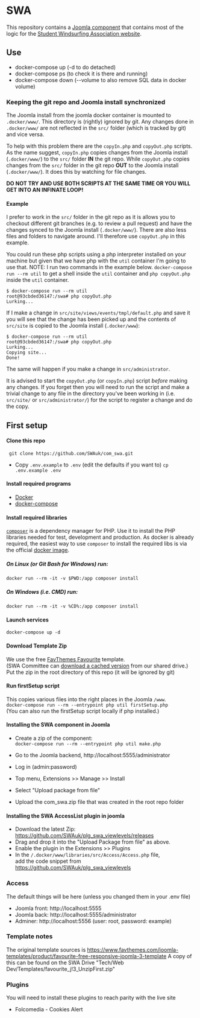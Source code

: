 # SWA

This repository contains a [Joomla component](https://docs.joomla.org/Component) that contains most of the logic for the [Student Windsurfing Association website](https://www.studentwindsurfing.co.uk/).

## Use

* docker-compose up (-d to do detached)
* docker-compose ps (to check it is there and running)
* docker-compose down (--volume to also remove SQL data in docker volume)

### Keeping the git repo and Joomla install synchronized

The Joomla install from the joomla docker container is mounted to `.docker/www/`. This directory is (rightly) ignored by git. Any changes done in `.docker/www/` are not reflected in the `src/` folder (which is tracked by git) and vice versa.

To help with this problem there are the `copyIn.php` and `copyOut.php` scripts. As the name suggest, `copyIn.php` copies changes from the Joomla install (`.docker/www/`) to the `src/` folder **IN** the git repo. While `copyOut.php` copies changes from the `src/` folder in the git repo **OUT** to the Joomla install (`.docker/www/`). It does this by watching for file changes.

**DO NOT TRY AND USE BOTH SCRIPTS AT THE SAME TIME OR YOU WILL GET INTO AN INFINATE LOOP!**

#### Example

I prefer to work in the `src/` folder in the git repo as it is allows you to checkout different git branches (e.g. to review a pull request) and have the changes synced to the Joomla install (`.docker/www/`). There are also less files and folders to navigate around. I'll therefore use `copyOut.php` in this example.

You could run these php scripts using a php interpreter installed on your machine but given that we have php with the `util` container I'm going to use that. NOTE: I run two commands in the example below. `docker-compose run --rm util` to get a shell inside the `util` container and `php copyOut.php` inside the `util` container.

```
$ docker-compose run --rm util
root@93cbded36147:/swa# php copyOut.php
Lurking...
```

If I make a change in `src/site/views/events/tmpl/default.php` and save it you will see that the change has been picked up and the contents of `src/site` is copied to the Joomla install (`.docker/www`):

```
$ docker-compose run --rm util
root@93cbded36147:/swa# php copyOut.php
Lurking...
Copying site...
Done!
```

The same will happen if you make a change in `src/administrator`.

It is advised to start the `copyOut.php` (or `copyIn.php`) script *before* making any changes. If you forget then you will need to run the script and make a trivial change to any file in the directory you've been working in (i.e. `src/site/` or `src/administrator/`) for the script to register a change and do the copy.

## First setup


#### Clone this repo

``` git clone https://github.com/SWAuk/com_swa.git```
 * Copy `.env.example` to `.env` (edit the defaults if you want to)
 ``` cp .env.example .env ```

#### Install required programs

 * [Docker](https://docs.docker.com/install/)
 * [docker-compose](https://docs.docker.com/compose/install/)

#### Install required libraries

[`composer`](https://getcomposer.org/) is a dependency manager for PHP. Use it to install the PHP libraries needed for test, development and production.
As docker is already required, the easiest way to use `composer` to install the required libs is via the official [docker image](https://hub.docker.com/_/composer).
##### On Linux (or Git Bash for Windows) run:

```
docker run --rm -it -v $PWD:/app composer install
```

##### On Windows (i.e. CMD) run:

```
docker run --rm -it -v %CD%:/app composer install
```

#### Launch services

```docker-compose up -d```

#### Download Template Zip

We use the free [FavThemes Favourite](https://www.favthemes.com/joomla-templates/product/favourite-free-responsive-joomla-3-template) template. \
(SWA Committee can [download a cached version](https://drive.google.com/file/d/1IoYZcvmlIyUrFKyh96wWWJgff5qbhdjK/view) from our shared drive.) \
Put the zip in the root directory of this repo (it will be ignored by git)

#### Run firstSetup script

This copies various files into the right places in the Joomla `/www`.\
``` docker-compose run --rm --entrypoint php util firstSetup.php ```\
(You can also run the firstSetup script locally if php installed.)

#### Installing the SWA component in Joomla

* Create a zip of the component:\
``` docker-compose run --rm --entrypoint php util make.php ```

* Go to the Joomla backend, http://localhost:5555/administrator
* Log in (admin:password)
* Top menu, Extensions >> Manage >> Install
* Select "Upload package from file"
* Upload the com_swa.zip file that was created in the root repo folder


#### Installing the SWA AccessList plugin in joomla

* Download the latest Zip:\
https://github.com/SWAuk/plg_swa_viewlevels/releases
* Drag and drop it into the "Upload Package from file" as above.
* Enable the plugin in the Extensions >> Plugins
* In the `/.docker/www/libraries/src/Access/Access.php` file, \
add the code snippet from https://github.com/SWAuk/plg_swa_viewlevels

### Access

The default things will be here (unless you changed them in your .env file)

* Joomla front: http://localhost:5555
* Joomla back: http://localhost:5555/administrator
* Adminer: http://localhost:5556 (user: root, password: example)


### Template notes

The original template sources is https://www.favthemes.com/joomla-templates/product/favourite-free-responsive-joomla-3-template
A copy of this can be found on the SWA Drive "Tech/Web Dev/Templates/favourite_j!3_UnzipFirst.zip"

### Plugins

You will need to install these plugins to reach parity with the live site

* Folcomedia - Cookies Alert

